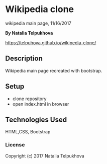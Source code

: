 # Wikipedia clone

wikipedia main page, 11/16/2017

**By Natalia Telpukhova**

https://telpuhova.github.io/wikipedia-clone/

## Description

Wikipedia main page recreated with bootstrap.

## Setup

* clone repository
* open index.html in browser

## Technologies Used

HTML,CSS, Bootstrap

### License

Copyright (c) 2017 Natalia Telpukhova

